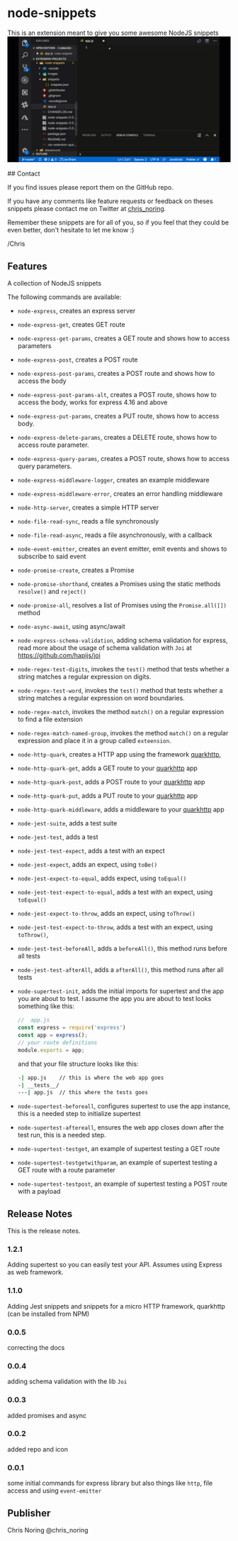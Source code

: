 
# node-snippets

This is an extension meant to give you some awesome NodeJS snippets
![alt text](images/node-snippets.gif "Using the snippet")

## Contact

If you find issues please report them on the GitHub repo.

If you have any comments like feature requests or feedback on theses snippets please contact me on Twitter at [chris_noring](https://twitter.com/chris_noring).

Remember these snippets are for all of you, so if you feel that they could be even better, don't hesitate to let me know :)

/Chris

## Features

A collection of NodeJS snippets

The following commands are available:

- `node-express`, creates an express server
- `node-express-get`, creates GET route
- `node-express-get-params`, creates a GET route and shows how to access parameters
- `node-express-post`, creates a POST route
- `node-express-post-params`, creates a POST route and shows how to access the body
- `node-express-post-params-alt`, creates a POST route, shows how to access the body, works for express 4.16 and above
- `node-express-put-params`, creates a PUT route, shows how to access body.
- `node-express-delete-params`, creates a DELETE route, shows how to access route parameter.
- `node-express-query-params`, creates a POST route, shows how to access query parameters.
- `node-express-middleware-logger`, creates an example middleware
- `node-express-middleware-error`, creates an error handling middleware
- `node-http-server`, creates a simple HTTP server
- `node-file-read-sync`, reads a file synchronously
- `node-file-read-async`, reads a file asynchronously, with a callback
- `node-event-emitter`, creates an event emitter, emit events and shows to subscribe to said event
- `node-promise-create`, creates a Promise
- `node-promise-shorthand`, creates a Promises using the static methods `resolve()` and `reject()`
- `node-promise-all`, resolves a list of Promises using the `Promise.all([])` method
- `node-async-await`, using async/await
- `node-express-schema-validation`, adding schema validation for express, read more about the usage of schema validation with `Joi` at https://github.com/hapijs/joi
- `node-regex-test-digits`, invokes the `test()` method that tests whether a string matches a regular expression on digits.
- `node-regex-test-word`, invokes the `test()` method that tests whether a string matches a regular expression on word boundaries.
- `node-regex-match`, invokes the method `match()` on a regular expression to find a file extension
- `node-regex-match-named-group`, invokes the method `match()` on a regular expression and place it in a group called `exteension`.
- `node-http-quark`, creates a HTTP app using the framework [quarkhttp](https://www.npmjs.com/package/quarkhttp),
- `node-http-quark-get`, adds a GET route to your [quarkhttp](https://www.npmjs.com/package/quarkhttp) app
- `node-http-quark-post`, adds a POST route to your [quarkhttp](https://www.npmjs.com/package/quarkhttp) app
- `node-http-quark-put`, adds a PUT route to your [quarkhttp](https://www.npmjs.com/package/quarkhttp) app
- `node-http-quark-middleware`, adds a middleware to your [quarkhttp](https://www.npmjs.com/package/quarkhttp) app
- `node-jest-suite`, adds a test suite
- `node-jest-test`, adds a test
- `node-jest-test-expect`, adds a test with an expect
- `node-jest-expect`, adds an expect, using `toBe()`
- `node-jest-expect-to-equal`, adds expect, using `toEqual()`
- `node-jest-test-expect-to-equal`, adds a test with an expect, using `toEqual()`
- `node-jest-expect-to-throw`, adds an expect, using `toThrow()`
- `node-jest-test-expect-to-throw`, adds a test with an expect, using `toThrow()`,
- `node-jest-test-beforeAll`, adds a `beforeAll()`, this method runs before all tests
- `node-jest-test-afterAll`, adds a `afterAll()`, this method runs after all tests
- `node-supertest-init`, adds the initial imports for supertest and the app you are about to test. I assume the app you are about to test looks something like this:

   ```javascript
   //  app.js
   const express = require('express')
   const app = express();
   // your route definitions
   module.exports = app;
   ```

   and that your file structure looks like this:

   ```bash
   -| app.js    // this is where the web app goes
   -| __tests__/
   ---| app.js  // this where the tests goes
   ```

- `node-supertest-beforeall`, configures supertest to use the app instance, this is a needed step to initialize supertest
- `node-supertest-aftereall`, ensures the web app closes down after the test run, this is a needed step.
- `node-supertest-testget`, an example of supertest testing a GET route
- `node-supertest-testgetwithparam`, an example of supertest testing a GET route with a route parameter
- `node-supertest-testpost`, an example of supertest testing a POST route with a payload

## Release Notes

This is the release notes.

### 1.2.1

Adding supertest so you can easily test your API. Assumes using Express as web framework.

### 1.1.0

Adding Jest snippets and snippets for a micro HTTP framework, quarkhttp (can be installed from NPM)

### 0.0.5

correcting the docs

### 0.0.4

adding schema validation with the lib `Joi`

### 0.0.3

added promises and async

### 0.0.2

added repo and icon

### 0.0.1

some initial commands for express library but also things like `http`, file access and using `event-emitter`

## Publisher

Chris Noring
@chris_noring
